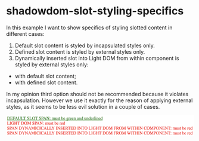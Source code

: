 # shadowdom-slot-styling-specifics

In this example I want to show specifics of styling slotted content in different cases:

1. Default slot content is styled by incapsulated styles only.
2. Defined slot content is styled by external styles only.
3. Dynamically inserted slot into Light DOM from within component is styled by external styles only:
  - with default slot content;
  - with defined slot content.

In my opinion third option should not be recommended because it violates incapsulation.
However we use it exactly for the reason of applying external styles, as it seems to be less evil solution in a couple of cases.

![screenshot](screenshot.png)
